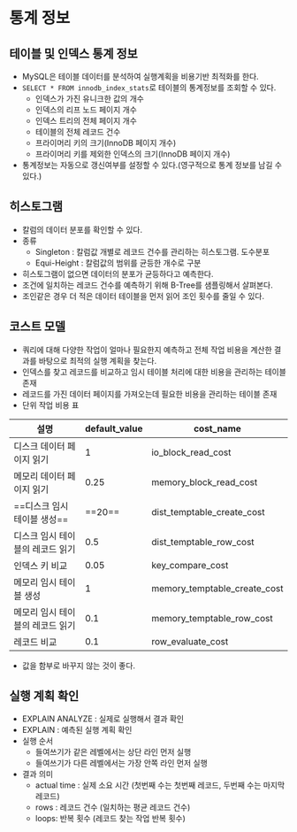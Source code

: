 # 통계 정보
## 테이블 및 인덱스 통계 정보
- MySQL은 테이블 데이터를 분석하여 실행계획을 비용기반 최적화를 한다.
- `SELECT * FROM innodb_index_stats`로 테이블의 통계정보를 조회할 수 있다.
	- 인덱스가 가진 유니크한 값의 개수
	- 인덱스의 리프 노드 페이지 개수
	- 인덱스 트리의 전체 페이지 개수
	- 테이블의 전체 레코드 건수
	- 프라이머리 키의 크기(InnoDB 페이지 개수)
	- 프라이머리 키를 제외한 인덱스의 크기(InnoDB 페이지 개수)
- 통계정보는 자동으로 갱신여부를 설정할 수 있다.(영구적으로 통계 정보를 남길 수 있다.)
## 히스토그램
- 칼럼의 데이터 분포를 확인할 수 있다.
- 종류
	- Singleton : 칼럼값 개별로 레코드 건수를 관리하는 히스토그램. 도수분포
	- Equi-Height : 칼럼값의 범위를 균등한 개수로 구분
- 히스토그램이 없으면 데이터의 분포가 균등하다고 예측한다.
- 조건에 일치하는 레코드 건수를 예측하기 위해 B-Tree를 샘플링해서 살펴본다. 
- 조인같은 경우 더 적은 데이터 테이블을 먼저 읽어 조인 횟수를 줄일 수 있다.
## 코스트 모델
- 쿼리에 대해 다양한 작업이 얼마나 필요한지 예측하고 전체 작업 비용을 계산한 결과를 바탕으로 최적의 실행 계획을 찾는다.
- 인덱스를 찾고 레코드를 비교하고 임시 테이블 처리에 대한 비용을 관리하는 테이블 존재
- 레코드를 가진 데이터 페이지를 가져오는데 필요한 비용을 관리하는 테이블 존재
- 단위 작업 비용 표

| 설명                 | default_value | cost_name                    |
| ------------------ | ------------- | ---------------------------- |
| 디스크 데이터 페이지 읽기     | 1             | io_block_read_cost           |
| 메모리 데이터 페이지 읽기     | 0.25          | memory_block_read_cost       |
| ==디스크 임시 테이블 생성==  | ==20==        | dist_temptable_create_cost   |
| 디스크 임시 테이블의 레코드 읽기 | 0.5           | dist_temptable_row_cost      |
| 인덱스 키 비교           | 0.05          | key_compare_cost             |
| 메모리 임시 테이블 생성      | 1             | memory_temptable_create_cost |
| 메모리 임시 테이블의 레코드 읽기 | 0.1           | memory_temptable_row_cost    |
| 레코드 비교             | 0.1           | row_evaluate_cost            |
- 값을 함부로 바꾸지 않는 것이 좋다.
## 실행 계획 확인
- EXPLAIN ANALYZE : 실제로 실행해서 결과 확인
- EXPLAIN : 예측된 실행 계획 확인
- 실행 순서
	- 들여쓰기가 같은 레벨에서는 상단 라인 먼저 실행
	- 들여쓰기가 다른 레벨에서는 가장 안쪽 라인 먼저 실행
- 결과 의미
	- actual time : 실제 소요 시간 (첫번째 수는 첫번째 레코드, 두번째 수는 마지막 레코드)
	- rows : 레코드 건수 (일치하는 평균 레코드 건수)
	- loops: 반복 횟수 (레코드 찾는 작업 반복 횟수)